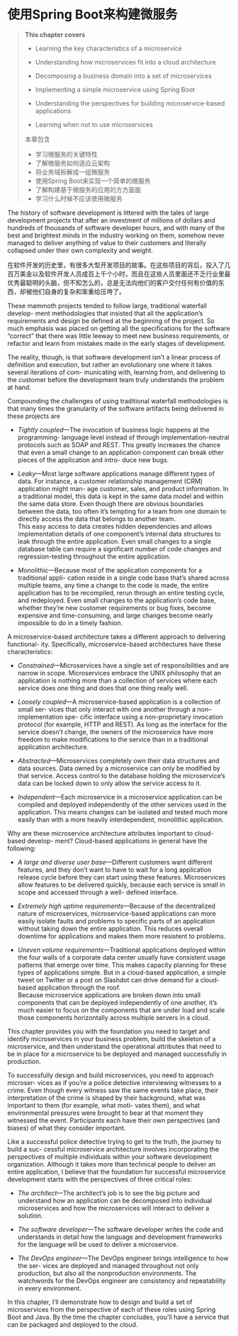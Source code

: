 # 使用Spring Boot来构建微服务

> **This chapter covers**
>
> * Learning the key characteristics of a microservice
>
> * Understanding how microservices fit into a cloud architecture
>
> * Decomposing a business domain into a set of microservices
>
> * Implementing a simple microservice using Spring Boot
>
> * Understanding the perspectives for building microservice-based applications
>
> * Learning when not to use microservices
>
> 本章包含
>
> * 学习微服务的关键特性
> * 了解微服务如何适应云架构
> * 将业务域拆解成一组微服务
> * 使用Spring Boot来实现一个简单的微服务
> * 了解构建基于微服务的应用的方方面面
> * 学习什么时候不应该使用微服务

The history of software development is littered with the tales of large development projects that after an investment of millions of dollars and hundreds of thousands of software developer hours, and with many of the best and brightest minds in the industry working on them, somehow never managed to deliver anything of value to their customers and literally collapsed under their own complexity and weight.

在软件开发的历史里，有很多大型开发项目的故事。在这些项目的背后，投入了几百万美金以及软件开发人员成百上千个小时，而且在这些人员里面还不乏行业里最优秀最聪明的头脑，但不知怎么的，总是无法向他们的客户交付任何有价值的东西，却被他们自身的复杂和笨重给压垮了。

These mammoth projects tended to follow large, traditional waterfall develop- ment methodologies that insisted that all the application’s requirements and design be defined at the beginning of the project. So much emphasis was placed on getting all the specifications for the software “correct” that there was little leeway to meet new business requirements, or refactor and learn from mistakes made in the early stages of development.

The reality, though, is that software development isn’t a linear process of definition and execution, but rather an evolutionary one where it takes several iterations of com- municating with, learning from, and delivering to the customer before the development team truly understands the problem at hand.

Compounding the challenges of using traditional waterfall methodologies is that many times the granularity of the software artifacts being delivered in these projects are

* _Tightly coupled_—The invocation of business logic happens at the programming- language level instead of through implementation-neutral protocols such as SOAP and REST. This greatly increases the chance that even a small change to an application component can break other pieces of the application and intro- duce new bugs.

* _Leaky_—Most large software applications manage different types of data. For instance, a customer relationship management \(CRM\) application might man- age customer, sales, and product information. In a traditional model, this data is kept in the same data model and within the same data store. Even though there are obvious boundaries between the data, too often it’s tempting for a team from one domain to directly access the data that belongs to another team.  
  This easy access to data creates hidden dependencies and allows implementation details of one component’s internal data structures to leak through the entire application. Even small changes to a single database table can require a significant number of code changes and regression-testing throughout the entire application.

* _Monolithic_—Because most of the application components for a traditional appli- cation reside in a single code base that’s shared across multiple teams, any time a change to the code is made, the entire application has to be recompiled, rerun through an entire testing cycle, and redeployed. Even small changes to the application’s code base, whether they’re new customer requirements or bug fixes, become expensive and time-consuming, and large changes become nearly impossible to do in a timely fashion.

A microservice-based architecture takes a different approach to delivering functional- ity. Specifically, microservice-based architectures have these characteristics:

* _Constrained_—Microservices have a single set of responsibilities and are narrow in scope. Microservices embrace the UNIX philosophy that an application is nothing more than a collection of services where each service does one thing and does that one thing really well.

* _Loosely coupled_—A microservice-based application is a collection of small ser- vices that only interact with one another through a non–implementation spe- cific interface using a non-proprietary invocation protocol \(for example, HTTP and REST\). As long as the interface for the service doesn’t change, the owners of the microservice have more freedom to make modifications to the service than in a traditional application architecture.

* _Abstracted_—Microservices completely own their data structures and data sources. Data owned by a microservice can only be modified by that service. Access control to the database holding the microservice’s data can be locked down to only allow the service access to it.

* _Independent_—Each microservice in a microservice application can be compiled and deployed independently of the other services used in the application. This means changes can be isolated and tested much more easily than with a more heavily interdependent, monolithic application.

Why are these microservice architecture attributes important to cloud-based develop- ment? Cloud-based applications in general have the following:

* _A large and diverse user base_—Different customers want different features, and they don’t want to have to wait for a long application release cycle before they can start using these features. Microservices allow features to be delivered quickly, because each service is small in scope and accessed through a well- defined interface.

* _Extremely high uptime requirements_—Because of the decentralized nature of microservices, microservice-based applications can more easily isolate faults and problems to specific parts of an application without taking down the entire application. This reduces overall downtime for applications and makes them more resistent to problems.

* _Uneven volume requirements_—Traditional applications deployed within the four walls of a corporate data center usually have consistent usage patterns that emerge over time. This makes capacity planning for these types of applications simple. But in a cloud-based application, a simple tweet on Twitter or a post on Slashdot can drive demand for a cloud-based application through the roof.  
  Because microservice applications are broken down into small components that can be deployed independently of one another, it’s much easier to focus on the components that are under load and scale those components horizontally across multiple servers in a cloud.

This chapter provides you with the foundation you need to target and identify microservices in your business problem, build the skeleton of a microservice, and then understand the operational attributes that need to be in place for a microservice to be deployed and managed successfully in production.

To successfully design and build microservices, you need to approach microser- vices as if you’re a police detective interviewing witnesses to a crime. Even though every witness saw the same events take place, their interpretation of the crime is shaped by their background, what was important to them \(for example, what moti- vates them\), and what environmental pressures were brought to bear at that moment they witnessed the event. Participants each have their own perspectives \(and biases\) of what they consider important.

Like a successful police detective trying to get to the truth, the journey to build a suc- cessful microservice architecture involves incorporating the perspectives of multiple individuals within your software development organization. Although it takes more than technical people to deliver an entire application, I believe that the foundation for successful microservice development starts with the perspectives of three critical roles:

* _The architect_—The architect’s job is to see the big picture and understand how an application can be decomposed into individual microservices and how the microservices will interact to deliver a solution.

* _The software developer_—The software developer writes the code and understands in detail how the language and development frameworks for the language will be used to deliver a microservice.

* _The DevOps engineer_—The DevOps engineer brings intelligence to how the ser- vices are deployed and managed throughout not only production, but also all the nonproduction environments. The watchwords for the DevOps engineer are consistency and repeatability in every environment.

In this chapter, I’ll demonstrate how to design and build a set of microservices from the perspective of each of these roles using Spring Boot and Java. By the time the chapter concludes, you’ll have a service that can be packaged and deployed to the cloud.


